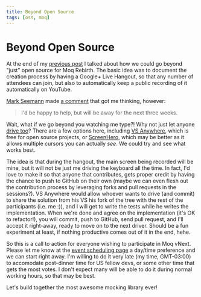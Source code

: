 ```yaml
---
title: Beyond Open Source
tags: [oss, moq]
---
```


# Beyond Open Source

At the end of my [previous post](rebirth.html) I talked about how we could go beyond "just" open source for Moq Rebirth. The basic idea was to document the creation process by having a Google+ Live Hangout, so that any number of attendees can join, but also to automatically keep a public recording of it automatically on YouTube. 

[Mark Seemann](https://twitter.com/ploeh) made [a comment](http://www.moqthis.com/rebirth.html#comment-958981087) that got me thinking, however: 

> I'd be happy to help, but will be away for the next three weeks.

Wait, what if we go beyond you watching me type?! Why not just let anyone [drive too](http://en.wikipedia.org/wiki/Pair_programming)? There are a few options here, including [VS Anywhere](https://vsanywhere.com), which is free for open source projects, or [ScreenHero](http://screenhero.com), which may be better as it allows multiple cursors you can actually *see*. We could try and see what works best.


The idea is that during the hangout, the main screen being recorded will be mine, but it will not be just me driving the keyboard all the time. In fact, I'd love to make it so that anyone that contributes, gets proper credit by having the chance to push to GitHub on their own (maybe we can even flesh out the contribution process by leveraging forks and pull requests in the sessions?). VS Anywhere would allow whoever wants to drive (and commit) to share the solution from his VS his fork of the tree with the rest of the participants (i.e. me :)), and I will get to write the tests while he writes the implementation. When we're done and agree on the implementation (it's OK to refactor!), you will commit, push to GitHub, send pull request, and I'll accept it right-away, ready to move on to the next driver. Should be a fun experiment at least, if nothing productive comes out of it in the end, hehe.


So this is a call to action for everyone wishing to participate in Moq vNext. Please let me know at the [event scheduling page](http://www.doodle.com/az9scdziubdreagg) a day/time preference and we can start right away. I'm willing to do it very late (my time, GMT-03:00) to accomodate post-dinner time for US fellow devs, or some other time that gets the most votes. I don't expect many will be able to do it during normal working hours, so that may be best.

Let's build together the most awesome mocking library ever!